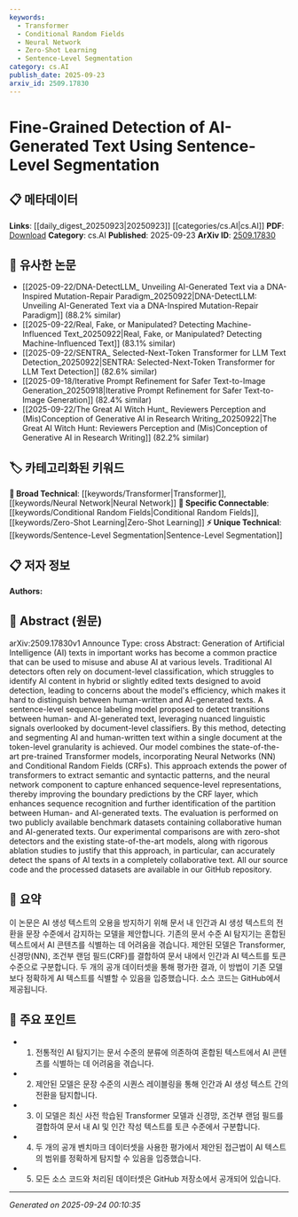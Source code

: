 ```yaml
---
keywords:
  - Transformer
  - Conditional Random Fields
  - Neural Network
  - Zero-Shot Learning
  - Sentence-Level Segmentation
category: cs.AI
publish_date: 2025-09-23
arxiv_id: 2509.17830
---
```


<!-- KEYWORD_LINKING_METADATA:
{
  "processed_timestamp": "2025-09-24T00:10:35.496253",
  "vocabulary_version": "1.0",
  "selected_keywords": [
    "Transformer",
    "Conditional Random Fields",
    "Neural Network",
    "Zero-Shot Learning",
    "Sentence-Level Segmentation"
  ],
  "rejected_keywords": [],
  "similarity_scores": {
    "Transformer": 0.85,
    "Conditional Random Fields": 0.78,
    "Neural Network": 0.8,
    "Zero-Shot Learning": 0.82,
    "Sentence-Level Segmentation": 0.77
  },
  "extraction_method": "AI_prompt_based",
  "budget_applied": true,
  "candidates_json": {
    "candidates": [
      {
        "surface": "Transformer models",
        "canonical": "Transformer",
        "aliases": [
          "Transformers",
          "Transformer architecture"
        ],
        "category": "broad_technical",
        "rationale": "Transformers are central to the model's architecture, linking to a broad range of AI applications.",
        "novelty_score": 0.3,
        "connectivity_score": 0.9,
        "specificity_score": 0.6,
        "link_intent_score": 0.85
      },
      {
        "surface": "Conditional Random Fields",
        "canonical": "Conditional Random Fields",
        "aliases": [
          "CRFs"
        ],
        "category": "specific_connectable",
        "rationale": "CRFs enhance sequence recognition, crucial for linking to sequence labeling tasks.",
        "novelty_score": 0.55,
        "connectivity_score": 0.75,
        "specificity_score": 0.8,
        "link_intent_score": 0.78
      },
      {
        "surface": "Neural Networks",
        "canonical": "Neural Network",
        "aliases": [
          "NN"
        ],
        "category": "broad_technical",
        "rationale": "Neural Networks are fundamental to the model's architecture, providing connectivity to various AI methodologies.",
        "novelty_score": 0.25,
        "connectivity_score": 0.85,
        "specificity_score": 0.55,
        "link_intent_score": 0.8
      },
      {
        "surface": "Zero-shot detectors",
        "canonical": "Zero-Shot Learning",
        "aliases": [
          "Zero-shot detection"
        ],
        "category": "specific_connectable",
        "rationale": "Zero-shot learning is a trending approach in AI, linking to models that generalize without task-specific data.",
        "novelty_score": 0.65,
        "connectivity_score": 0.7,
        "specificity_score": 0.75,
        "link_intent_score": 0.82
      },
      {
        "surface": "Sentence-level segmentation",
        "canonical": "Sentence-Level Segmentation",
        "aliases": [
          "Sentence segmentation"
        ],
        "category": "unique_technical",
        "rationale": "This is a novel approach for detecting AI-generated text, linking to text analysis and segmentation techniques.",
        "novelty_score": 0.7,
        "connectivity_score": 0.65,
        "specificity_score": 0.85,
        "link_intent_score": 0.77
      }
    ],
    "ban_list_suggestions": [
      "AI-generated text",
      "human-written text",
      "document-level classification"
    ]
  },
  "decisions": [
    {
      "candidate_surface": "Transformer models",
      "resolved_canonical": "Transformer",
      "decision": "linked",
      "scores": {
        "novelty": 0.3,
        "connectivity": 0.9,
        "specificity": 0.6,
        "link_intent": 0.85
      }
    },
    {
      "candidate_surface": "Conditional Random Fields",
      "resolved_canonical": "Conditional Random Fields",
      "decision": "linked",
      "scores": {
        "novelty": 0.55,
        "connectivity": 0.75,
        "specificity": 0.8,
        "link_intent": 0.78
      }
    },
    {
      "candidate_surface": "Neural Networks",
      "resolved_canonical": "Neural Network",
      "decision": "linked",
      "scores": {
        "novelty": 0.25,
        "connectivity": 0.85,
        "specificity": 0.55,
        "link_intent": 0.8
      }
    },
    {
      "candidate_surface": "Zero-shot detectors",
      "resolved_canonical": "Zero-Shot Learning",
      "decision": "linked",
      "scores": {
        "novelty": 0.65,
        "connectivity": 0.7,
        "specificity": 0.75,
        "link_intent": 0.82
      }
    },
    {
      "candidate_surface": "Sentence-level segmentation",
      "resolved_canonical": "Sentence-Level Segmentation",
      "decision": "linked",
      "scores": {
        "novelty": 0.7,
        "connectivity": 0.65,
        "specificity": 0.85,
        "link_intent": 0.77
      }
    }
  ]
}
-->

# Fine-Grained Detection of AI-Generated Text Using Sentence-Level Segmentation

## 📋 메타데이터

**Links**: [[daily_digest_20250923|20250923]] [[categories/cs.AI|cs.AI]]
**PDF**: [Download](https://arxiv.org/pdf/2509.17830.pdf)
**Category**: cs.AI
**Published**: 2025-09-23
**ArXiv ID**: [2509.17830](https://arxiv.org/abs/2509.17830)

## 🔗 유사한 논문
- [[2025-09-22/DNA-DetectLLM_ Unveiling AI-Generated Text via a DNA-Inspired Mutation-Repair Paradigm_20250922|DNA-DetectLLM: Unveiling AI-Generated Text via a DNA-Inspired Mutation-Repair Paradigm]] (88.2% similar)
- [[2025-09-22/Real, Fake, or Manipulated? Detecting Machine-Influenced Text_20250922|Real, Fake, or Manipulated? Detecting Machine-Influenced Text]] (83.1% similar)
- [[2025-09-22/SENTRA_ Selected-Next-Token Transformer for LLM Text Detection_20250922|SENTRA: Selected-Next-Token Transformer for LLM Text Detection]] (82.6% similar)
- [[2025-09-18/Iterative Prompt Refinement for Safer Text-to-Image Generation_20250918|Iterative Prompt Refinement for Safer Text-to-Image Generation]] (82.4% similar)
- [[2025-09-22/The Great AI Witch Hunt_ Reviewers Perception and (Mis)Conception of Generative AI in Research Writing_20250922|The Great AI Witch Hunt: Reviewers Perception and (Mis)Conception of Generative AI in Research Writing]] (82.2% similar)

## 🏷️ 카테고리화된 키워드
**🧠 Broad Technical**: [[keywords/Transformer|Transformer]], [[keywords/Neural Network|Neural Network]]
**🔗 Specific Connectable**: [[keywords/Conditional Random Fields|Conditional Random Fields]], [[keywords/Zero-Shot Learning|Zero-Shot Learning]]
**⚡ Unique Technical**: [[keywords/Sentence-Level Segmentation|Sentence-Level Segmentation]]

## 📋 저자 정보

**Authors:** 

## 📄 Abstract (원문)

arXiv:2509.17830v1 Announce Type: cross 
Abstract: Generation of Artificial Intelligence (AI) texts in important works has become a common practice that can be used to misuse and abuse AI at various levels. Traditional AI detectors often rely on document-level classification, which struggles to identify AI content in hybrid or slightly edited texts designed to avoid detection, leading to concerns about the model's efficiency, which makes it hard to distinguish between human-written and AI-generated texts. A sentence-level sequence labeling model proposed to detect transitions between human- and AI-generated text, leveraging nuanced linguistic signals overlooked by document-level classifiers. By this method, detecting and segmenting AI and human-written text within a single document at the token-level granularity is achieved. Our model combines the state-of-the-art pre-trained Transformer models, incorporating Neural Networks (NN) and Conditional Random Fields (CRFs). This approach extends the power of transformers to extract semantic and syntactic patterns, and the neural network component to capture enhanced sequence-level representations, thereby improving the boundary predictions by the CRF layer, which enhances sequence recognition and further identification of the partition between Human- and AI-generated texts. The evaluation is performed on two publicly available benchmark datasets containing collaborative human and AI-generated texts. Our experimental comparisons are with zero-shot detectors and the existing state-of-the-art models, along with rigorous ablation studies to justify that this approach, in particular, can accurately detect the spans of AI texts in a completely collaborative text. All our source code and the processed datasets are available in our GitHub repository.

## 📝 요약

이 논문은 AI 생성 텍스트의 오용을 방지하기 위해 문서 내 인간과 AI 생성 텍스트의 전환을 문장 수준에서 감지하는 모델을 제안합니다. 기존의 문서 수준 AI 탐지기는 혼합된 텍스트에서 AI 콘텐츠를 식별하는 데 어려움을 겪습니다. 제안된 모델은 Transformer, 신경망(NN), 조건부 랜덤 필드(CRF)를 결합하여 문서 내에서 인간과 AI 텍스트를 토큰 수준으로 구분합니다. 두 개의 공개 데이터셋을 통해 평가한 결과, 이 방법이 기존 모델보다 정확하게 AI 텍스트를 식별할 수 있음을 입증했습니다. 소스 코드는 GitHub에서 제공됩니다.

## 🎯 주요 포인트

- 1. 전통적인 AI 탐지기는 문서 수준의 분류에 의존하여 혼합된 텍스트에서 AI 콘텐츠를 식별하는 데 어려움을 겪습니다.
- 2. 제안된 모델은 문장 수준의 시퀀스 레이블링을 통해 인간과 AI 생성 텍스트 간의 전환을 탐지합니다.
- 3. 이 모델은 최신 사전 학습된 Transformer 모델과 신경망, 조건부 랜덤 필드를 결합하여 문서 내 AI 및 인간 작성 텍스트를 토큰 수준에서 구분합니다.
- 4. 두 개의 공개 벤치마크 데이터셋을 사용한 평가에서 제안된 접근법이 AI 텍스트의 범위를 정확하게 탐지할 수 있음을 입증했습니다.
- 5. 모든 소스 코드와 처리된 데이터셋은 GitHub 저장소에서 공개되어 있습니다.


---

*Generated on 2025-09-24 00:10:35*